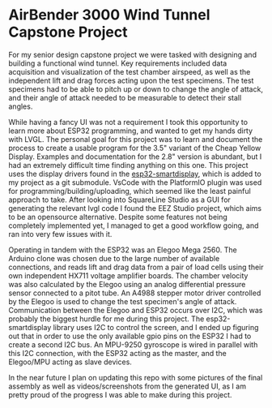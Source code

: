 # AirBender 3000 Wind Tunnel Capstone Project

For my senior design capstone project we were tasked with designing and building a functional wind tunnel. Key requirements included data acquisition and visualization of the test chamber airspeed, as well as the independent lift and drag forces acting upon the test specimens. The test specimens had to be able to pitch up or down to change the angle of attack, and their angle of attack needed to be measurable to detect their stall angles.

While having a fancy UI was not a requirement I took this opportunity to learn more about ESP32 programming, and wanted to get my hands dirty with LVGL. The personal goal for this project was to learn and document the process to create a usable program for the 3.5" variant of the Cheap Yellow Display. Examples and documentation for the 2.8" version is abundant, but I had an extremely difficult time finding anything on this one. This project uses the display drivers found in the [esp32-smartdisplay](https://github.com/rzeldent/esp32-smartdisplay), which is added to my project as a git submodule. VsCode with the PlatformIO plugin was used for programming/building/uploading, which seemed like the least painful approach to take. After looking into SquareLine Studio as a GUI for generating the relevant lvgl code I found the EEZ Studio project, which aims to be an opensource alternative. Despite some features not being completely implemented yet, I managed to get a good workflow going, and ran into very few issues with it.

Operating in tandem with the ESP32 was an Elegoo Mega 2560. The Arduino clone was chosen due to the large number of available connections, and reads lift and drag data from a pair of load cells using their own independent HX711 voltage amplifier boards. The chamber velocity was also calculated by the Elegoo using an analog differential pressure sensor connected to a pitot tube. An A4988 stepper motor driver controlled by the Elegoo is used to change the test specimen's angle of attack. Communication between the Elegoo and ESP32 occurs over I2C, which was probably the biggest hurdle for me during this project. The esp32-smartdisplay library uses I2C to control the screen, and I ended up figuring out that in order to use the only available gpio pins on the ESP32 I had to create a second I2C bus. An MPU-9250 gyroscope is wired in parallel with this I2C connection, with the ESP32 acting as the master, and the Elegoo/MPU acting as slave devices.

In the near future I plan on updating this repo with some pictures of the final assembly as well as videos/screenshots from the generated UI, as I am pretty proud of the progress I was able to make during this project.
